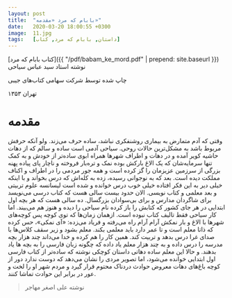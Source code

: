 ```yaml
---
layout: post
title:  "بابام که مرد «مقدمه»"
date:   2020-03-20 18:00:55 +0300
image:  11.jpg
tags:   [داستان, بابام که مرد, کتاب]
---
```


[کتاب بابام که مرد]({{ "/pdf/babam_ke_mord.pdf" | prepend: site.baseurl }}) نوشته استاد سید عباس سیاحی

چاپ شده توسط شرکت سهامی کتاب‌های جیبی

تهران ۱۳۵۳

# مقدمه

وقتی که آدم متمارض به بیماری روشنفکری نباشد، ساده حرف می‌زند. ولو آنکه حرفش مربوط باشد به مشکل‌ترین حالات روحی. سیاحی آدمی است ساده و سالم که از دهات حاشیه کویر آمده و در دهات و اطراف شهرها همراه ابوی ساده‌تر از خودش و به کمک تنها سرمایه‌شان که یک الاغ بارکش بوده نمک و تره‌بار فروخته و ناچار پای پیاده پهنه بزرگی از سرزمین عزیزمان را گز کرده است و همه جور مردمی را در اطراف و اکناف مملکت دیده است. بعد که به نوجوانی رسیده، زده به کله‌اش که درس بخواند و با اینکه خیلی دیر به این فکر افتاده خیلی خوب درس خوانده و شده است لیسانسه علوم تربیتی و بعد معلمی و کتاب نویسی. الان حدود بیست سالی هست که کتاب درسی می‌نویسد   برای شاگردان مدارس و برای بی‌سوادان بزرگسال. ده سالی هست که هر بچه اول ابتدایی در هر جای کشور که کتابش را باز کرده نام سیاحی را دیده و هنوز هم می‌بیند. اما کار سیاحی فقط تالیف کتاب نبوده است. ازهمان زمان‌ها که توی کوچه پس کوچه‌های شهرها با الاغ و بار نمکش آرام آرام راه می‌رفته و فریاد می‌زده: «آی نمکی»، حس کرده که ذاتا معلم است و تا عمر دارد باید معلمی بکند. معلم بشود و زیر سقف کلاس‌ها با صدای غرا درس بدهد و تربیت کند. همین کار را هم کرده و خدا می‌داند چند هزار بچه مدرسه را درس داده و به چند هزار معلم یاد داده که چگونه زبان فارسی را به بچه ها یاد بدهند.
و حالا این معلم ساده دهاتی داستان کوچکی نوشته که ساده‌تر از کتاب فارسی اول ابتدایی خوانده می‌شود، اما تصویر مردی را نشان می‌دهد که دوست ندارد دور از کوچه باغ‌های دهات معروض حوادث دردناک محتوم قرار گیرد و مردم شهر او را لخت و عور در برابر این حوادث تماشا کنند.

> نوشته علی اصغر مهاجر
